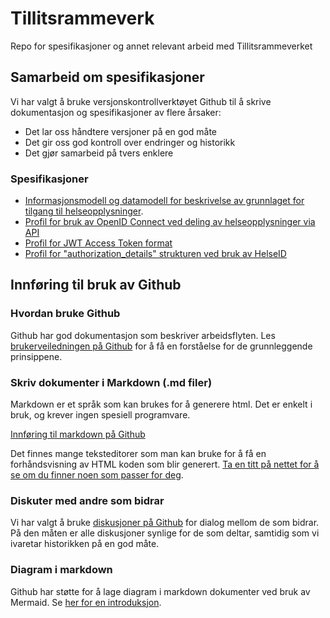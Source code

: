 # Tillitsrammeverk
Repo for spesifikasjoner og annet relevant arbeid med Tillitsrammeverket

## Samarbeid om spesifikasjoner
Vi har valgt å bruke versjonskontrollverktøyet Github til å skrive dokumentasjon og spesifikasjoner av flere årsaker:
- Det lar oss håndtere versjoner på en god måte
- Det gir oss god kontroll over endringer og historikk
- Det gjør samarbeid på tvers enklere

### Spesifikasjoner
* [Informasjonsmodell og datamodell for beskrivelse av grunnlaget for tilgang til helseopplysninger](https://github.com/NorskHelsenett/Tillitsrammeverk/blob/main/specs/bruk_av_oidc.md).
* [Profil for bruk av OpenID Connect ved deling av helseopplysninger via API](https://github.com/NorskHelsenett/Tillitsrammeverk/blob/main/specs/bruk_av_oidc.md)
* [Profil for JWT Access Token format](https://github.com/NorskHelsenett/Tillitsrammeverk/blob/main/specs/jwt_access_token_format.md)
* [Profil for "authorization_details" strukturen ved bruk av HelseID](https://github.com/NorskHelsenett/Tillitsrammeverk/blob/main/specs/profil_for_authorization_details.md)


## Innføring til bruk av Github
### Hvordan bruke Github
Github har god dokumentasjon som beskriver arbeidsflyten.
Les [brukerveiledningen på Github](https://docs.github.com/en/get-started/quickstart/github-flow) for å få en forståelse for de grunnleggende prinsippene.

### Skriv dokumenter i Markdown (.md filer)
Markdown er et språk som kan brukes for å generere html. Det er enkelt i bruk, og krever ingen spesiell programvare.
 
[Innføring til markdown på Github](https://docs.github.com/en/get-started/writing-on-github/getting-started-with-writing-and-formatting-on-github/basic-writing-and-formatting-syntax)

Det finnes mange teksteditorer som man kan bruke for å få en forhåndsvisning av HTML koden som blir generert. [Ta en titt på nettet for å se om du finner noen som passer for deg](https://duckduckgo.com/?q=markdown+editor&t=h_&ia=web).

### Diskuter med andre som bidrar
Vi har valgt å bruke [diskusjoner på Github](https://github.com/NorskHelsenett/Tillitsrammeverk/discussions) for dialog mellom de som bidrar. På den måten er alle diskusjoner synlige for de som deltar, samtidig som vi ivaretar historikken på en god måte.

### Diagram i markdown
Github har støtte for å lage diagram i markdown dokumenter ved bruk av Mermaid.
Se [her for en introduksjon](https://mermaid.js.org/intro/).